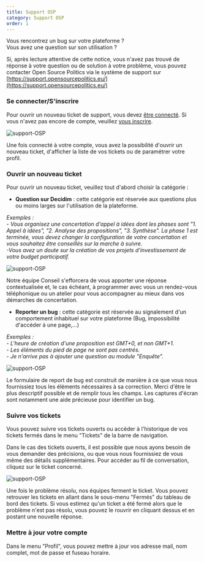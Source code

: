 ```yaml
---
title: Support OSP
category: Support OSP
order: 1
---
```


Vous rencontrez un bug sur votre plateforme ?<br>
Vous avez une question sur son utilisation ?<br>

Si, après lecture attentive de cette notice, vous n'avez pas trouvé de réponse à votre question ou de solution à votre problème, vous pouvez contacter Open Source Politics via le système de support sur [https://support.opensourcepolitics.eu/](https://support.opensourcepolitics.eu/)

### Se connecter/S'inscrire

Pour ouvrir un nouveau ticket de support, vous devez [être connecté](https://support.opensourcepolitics.eu/open.php). Si vous n'avez pas encore de compte, veuillez [vous inscrire](https://support.opensourcepolitics.eu/account.php?do=create).

![support-OSP]({{site.baseurl}}/uploads/support-1-seconnecter.png)

Une fois connecté à votre compte, vous avez la possibilité d'ouvrir un nouveau ticket, d'afficher la liste de vos tickets ou de paramétrer votre profil.

### Ouvrir un nouveau ticket

Pour ouvrir un nouveau ticket, veuillez tout d'abord choisir la catégorie :

* **Question sur Decidim** : cette catégorie est réservée aux questions plus ou moins larges sur l'utilisation de la plateforme.

_Exemples :_
<br>
_- Vous organisez une concertation d'appel à idées dont les phases sont "1. Appel à idées", "2. Analyse des propositions", "3. Synthèse". La phase 1 est terminée, vous devez changer la configuration de votre concertation et vous souhaitez être conseillés sur la marche à suivre._
<br>
_-Vous avez un doute sur la création de vos projets d'investissement de votre budget participatif._

![support-OSP]({{site.baseurl}}/uploads/support-2-questions-decidim.png)

Notre équipe Conseil s'efforcera de vous apporter une réponse contextualisée et, le cas échéant, à programmer avec vous un rendez-vous téléphonique ou un atelier pour vous accompagner au mieux dans vos démarches de concertation.

* **Reporter un bug** : cette catégorie est réservée au signalement d'un comportement inhabituel sur votre plateforme (Bug, impossibilité d'accéder à une page,...)

_Exemples :_
<br>
_- L'heure de création d'une proposition est GMT+0, et non GMT+1._
<br>
_- Les éléments du pied de page ne sont pas centrés._
<br>
_- Je n'arrive pas à ajouter une question au module "Enquête"._

![support-OSP]({{site.baseurl}}/uploads/support-3-bug-report.png)

Le formulaire de report de bug est construit de manière à ce que vous nous fournissiez tous les éléments nécessaires à sa correction. Merci d'être le plus descriptif possible et de remplir tous les champs. Les captures d'écran sont notamment une aide précieuse pour identifier un bug.



### Suivre vos tickets

Vous pouvez suivre vos tickets ouverts ou accéder à l'historique de vos tickets fermés dans le menu "Tickets" de la barre de navigation.

Dans le cas des tickets ouverts, il est possible que nous ayons besoin de vous demander des précisions, ou que vous nous fournissiez de vous même des détails supplémentaires. Pour accéder au fil de conversation, cliquez sur le ticket concerné.

![support-OSP]({{site.baseurl}}/uploads/support-4-suivre-ticket.png)

Une fois le problème résolu, nos équipes ferment le ticket. Vous pouvez retrouver les tickets en allant dans le sous-menu "Fermés" du tableau de bord des tickets.
Si vous estimez qu'un ticket a été fermé alors que le problème n'est pas résolu, vous pouvez le rouvrir en cliquant dessus et en postant une nouvelle réponse.

### Mettre à jour votre compte

Dans le menu "Profil", vous pouvez mettre à jour vos adresse mail, nom complet, mot de passe et fuseau horaire.



